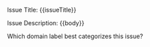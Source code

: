Issue Title: {{issueTitle}}

Issue Description:
{{body}}

Which domain label best categorizes this issue?
